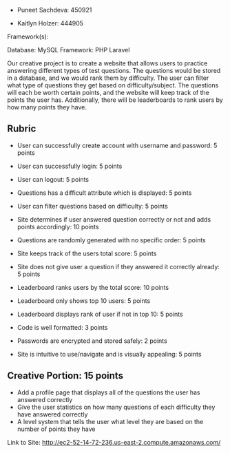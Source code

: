 * Puneet Sachdeva: 450921

* Kaitlyn Holzer: 444905

Framework(s):

Database: MySQL
Framework: PHP Laravel

Our creative project is to create a website that allows users to practice answering different types of test questions. The questions would be stored in a database, and we would rank them by difficulty. The user can filter what type of questions they get based on difficulty/subject. The questions will each be worth certain points, and the website will keep track of the points the user has. Additionally, there will be leaderboards to rank users by how many points they have. 

## Rubric 

* User can successfully create account with username and password: 5 points 
* User can successfully login: 5 points
* User can logout: 5 points 

* Questions has a difficult attribute which is displayed: 5 points 
* User can filter questions based on difficulty: 5 points 
* Site determines if user answered question correctly or not and adds points accordingly: 10 points 
* Questions are randomly generated with no specific order: 5 points 
* Site keeps track of the users total score: 5 points 
* Site does not give user a question if they answered it correctly already: 5 points 

* Leaderboard ranks users by the total score: 10 points 
* Leaderboard only shows top 10 users: 5 points
* Leaderboard displays rank of user if not in top 10: 5 points 

* Code is well formatted: 3 points 
* Passwords are encrypted and stored safely: 2 points
* Site is intuitive to use/navigate and is visually appealing: 5 points 

## Creative Portion: 15 points  
* Add a profile page that displays all of the questions the user has answered correctly
* Give the user statistics on how many questions of each difficulty they have answered correctly 
* A level system that tells the user what level they are based on the number of points they have 

Link to Site: http://ec2-52-14-72-236.us-east-2.compute.amazonaws.com/
